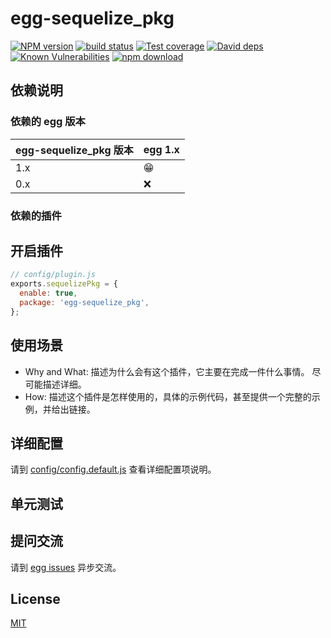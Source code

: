 # egg-sequelize_pkg

[![NPM version][npm-image]][npm-url]
[![build status][travis-image]][travis-url]
[![Test coverage][codecov-image]][codecov-url]
[![David deps][david-image]][david-url]
[![Known Vulnerabilities][snyk-image]][snyk-url]
[![npm download][download-image]][download-url]

[npm-image]: https://img.shields.io/npm/v/egg-sequelize_pkg.svg?style=flat-square
[npm-url]: https://npmjs.org/package/egg-sequelize_pkg
[travis-image]: https://img.shields.io/travis/eggjs/egg-sequelize_pkg.svg?style=flat-square
[travis-url]: https://travis-ci.org/eggjs/egg-sequelize_pkg
[codecov-image]: https://img.shields.io/codecov/c/github/eggjs/egg-sequelize_pkg.svg?style=flat-square
[codecov-url]: https://codecov.io/github/eggjs/egg-sequelize_pkg?branch=master
[david-image]: https://img.shields.io/david/eggjs/egg-sequelize_pkg.svg?style=flat-square
[david-url]: https://david-dm.org/eggjs/egg-sequelize_pkg
[snyk-image]: https://snyk.io/test/npm/egg-sequelize_pkg/badge.svg?style=flat-square
[snyk-url]: https://snyk.io/test/npm/egg-sequelize_pkg
[download-image]: https://img.shields.io/npm/dm/egg-sequelize_pkg.svg?style=flat-square
[download-url]: https://npmjs.org/package/egg-sequelize_pkg

<!--
Description here.
-->

## 依赖说明

### 依赖的 egg 版本

egg-sequelize_pkg 版本 | egg 1.x
--- | ---
1.x | 😁
0.x | ❌

### 依赖的插件
<!--

如果有依赖其它插件，请在这里特别说明。如

- security
- multipart

-->

## 开启插件

```js
// config/plugin.js
exports.sequelizePkg = {
  enable: true,
  package: 'egg-sequelize_pkg',
};
```

## 使用场景

- Why and What: 描述为什么会有这个插件，它主要在完成一件什么事情。
尽可能描述详细。
- How: 描述这个插件是怎样使用的，具体的示例代码，甚至提供一个完整的示例，并给出链接。

## 详细配置

请到 [config/config.default.js](config/config.default.js) 查看详细配置项说明。

## 单元测试

<!-- 描述如何在单元测试中使用此插件，例如 schedule 如何触发。无则省略。-->

## 提问交流

请到 [egg issues](https://github.com/eggjs/egg/issues) 异步交流。

## License

[MIT](LICENSE)
